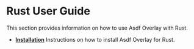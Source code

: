 # Rust User Guide
This section provides information on how to use Asdf Overlay with Rust.

* **[Installation](./rust/installation.md)** Instructions on how to install Asdf Overlay for Rust.